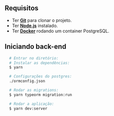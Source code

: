 ## Requisitos

- Ter [**Git**](https://git-scm.com/) para clonar o projeto.
- Ter [**Node.js**](https://nodejs.org/en/) instalado.
- Ter [**Docker**](https://www.docker.com/) rodando um container PostgreSQL.

## Iniciando back-end
```bash
  # Entrar no diretório:
  # Instalar as dependências:
  $ yarn

  # Configurações do postgres:
  ./ormconfig.json

  # Rodar as migrations:
  $ yarn typeorm migration:run

  # Rodar a aplicação:
  $ yarn dev:server
```

